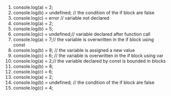 1. console.log(a) = 2;
2. console.log(b) = undefined; // the condition of the if block are false
3. console.log(c) = error // variable not declared
4. console.log(a) = 2;
5. console.log(b) = 5;
6. console.log(c) = undefined;// variable declared after function call
7. console.log(a) = 7;// the variable  is overwritten in the if block using const
8. console.log(b) = 8; // the variable is assigned a new value
9. console.log(c) = 6; // the variable is overwritten in the if block using var
10. console.log(a) = 2;// the variable declared by const is bounded in blocks
11. console.log(b) = 8; 
12. console.log(c) = 6; 
10. console.log(a) = 2;
11. console.log(b) = undefined; // the condition of the if block are false
12. console.log(c) = 4; 
